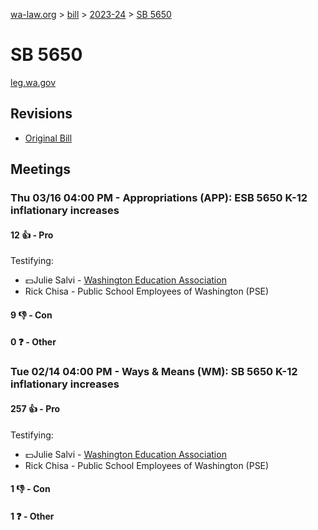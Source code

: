 [wa-law.org](/) > [bill](/bill/) > [2023-24](/bill/2023-24/) > [SB 5650](/bill/2023-24/sb/5650/)

# SB 5650
[leg.wa.gov](https://app.leg.wa.gov/billsummary?BillNumber=5650&Year=2023&Initiative=false)

## Revisions
* [Original Bill](1/)

## Meetings
### Thu 03/16 04:00 PM - Appropriations (APP): ESB 5650 K-12 inflationary increases
#### 12 👍 - Pro
Testifying:
* 💵Julie Salvi - [Washington Education Association](/org/washington_education_association/)
* Rick Chisa - Public School Employees of Washington (PSE)

#### 9 👎 - Con

#### 0 ❓ - Other

### Tue 02/14 04:00 PM - Ways & Means (WM): SB 5650 K-12 inflationary increases
#### 257 👍 - Pro
Testifying:
* 💵Julie Salvi - [Washington Education Association](/org/washington_education_association/)
* Rick Chisa - Public School Employees of Washington (PSE)

#### 1 👎 - Con

#### 1 ❓ - Other
